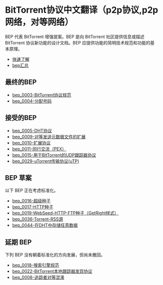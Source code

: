 # BitTorrent协议中文翻译（p2p协议,p2p网络，对等网络）  
BEP 代表 BitTorrent 增强提案。BEP 是向 BitTorrent 社区提供信息或描述 BitTorrent 协议新功能的设计文档。BEP 应提供功能的简明技术规范和功能的基本原理。
- [快速了解](快速了解.md)
- [bep汇总](bep汇总.md)

## 最终的BEP
- [bep_0003-BitTorrent协议规范](最终的BEP/bep_0003-BitTorrent协议规范.md)
- [bep_0004-分配号码](最终的BEP/bep_0004-分配号码.md)

## 接受的BEP
- [bep_0005-DHT协议](接受的BEP/bep_0005-DHT协议.md)
- [bep_0009-对等发送元数据文件的扩展](接受的BEP/bep_0009-对等发送元数据文件的扩展.md)
- [bep_0010-扩展协议](接受的BEP/bep_0010-扩展协议.md)
- [bep_0011-同行交流（PEX）](接受的BEP/bep_0011-同行交流（PEX）.md)
- [bep_0015-用于BitTorrent的UDP跟踪器协议](接受的BEP/bep_0015-用于BitTorrent的UDP跟踪器协议.md)
- [bep_0029-uTorrent传输协议(uTP)](接受的BEP/bep_0029-uTorrent传输协议(uTP).md)

## BEP 草案
以下 BEP 正在考虑标准化。
- [bep_0016-超级种子](BEP草案/bep_0016-超级种子.md)
- [bep_0017-HTTP种子](BEP草案/bep_0017-HTTP种子.md)
- [bep_0019-WebSeed-HTTP-FTP种子（GetRight样式）](BEP草案/bep_0019-WebSeed-HTTP-FTP种子（GetRight样式）.md)
- [bep_0036-Torrent-RSS源](BEP草案/bep_0036-Torrent-RSS源.md)
- [bep_0044-在DHT中存储任意数据](BEP草案/bep_0044-在DHT中存储任意数据.md)


  
## 延期 BEP
下列 BEP 没有朝着标准化的方向发展，但尚未撤回。
- [bep_0018-搜索引擎规范](延期的BEP/bep_0018-搜索引擎规范.md)
- [bep_0022-BitTorrent本地跟踪器发现协议](延期的BEP/bep_0022-BitTorrent本地跟踪器发现协议.md)
- [bep_0008-追踪者对等混淆](延期的BEP/bep_0008-追踪者对等混淆.md)

